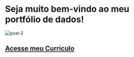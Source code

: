 # Seja muito bem-vindo ao meu portfólio de dados!

![post-2](https://github.com/Mauanalise/Portfolio/assets/121206274/2a075b91-570a-4370-ab75-bd2ffc46d300)




## [**Acesse meu Currículo**](https://file.notion.so/f/f/a4abc15f-fa2e-4037-a2d9-1b048c8dcae5/00ed83a9-0195-4631-9187-d1985bc9c785/Curriculo_-_Mauricio_Maciel.pdf?id=5245368d-c9c7-4745-b168-1e48623f2a70&table=block&spaceId=a4abc15f-fa2e-4037-a2d9-1b048c8dcae5&expirationTimestamp=1706220000000&signature=7OEIbE9e7q3Pd9e7ch1y1BqjsYw6K3FORaiHqzo576k&downloadName=Curr%C3%ADculo+-+Mauricio+Maciel.pdf)

